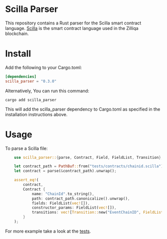 # Scilla Parser
This repository contains a Rust parser for the Scilla smart contract language. [Scilla](https://scilla-lang.org/) is the smart contract language used in the Zilliqa blockchain.

# Install
Add the following to your Cargo.toml:
```toml
[dependencies]
scilla_parser = "0.3.0"
```
Alternatively, You can run this command:
```shell
cargo add scilla_parser
```
This will add the scilla_parser dependency to Cargo.toml as specified in the installation instructions above.

# Usage
To parse a Scilla file:
```rust
    use scilla_parser::{parse, Contract, Field, FieldList, Transition};

    let contract_path = PathBuf::from("tests/contracts/chainid.scilla");
    let contract = parse(&contract_path).unwrap();

    assert_eq!(
        contract,
        Contract {
            name: "ChainId".to_string(),
            path: contract_path.canonicalize().unwrap(),
            fields: FieldList(vec![]),
            constructor_params: FieldList(vec![]),
            transitions: vec![Transition::new("EventChainID", FieldList::default())]
        }
    );
```
For more example take a look at the [tests](./tests/test_parser.rs).